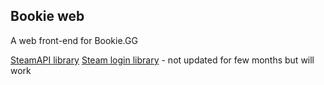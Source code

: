 ## Bookie web

A web front-end for Bookie.GG

[SteamAPI library](https://github.com/syntaxerrors/Steam)
[Steam login library](https://github.com/Ehesp/Steam-Login) - not updated for few months but will work